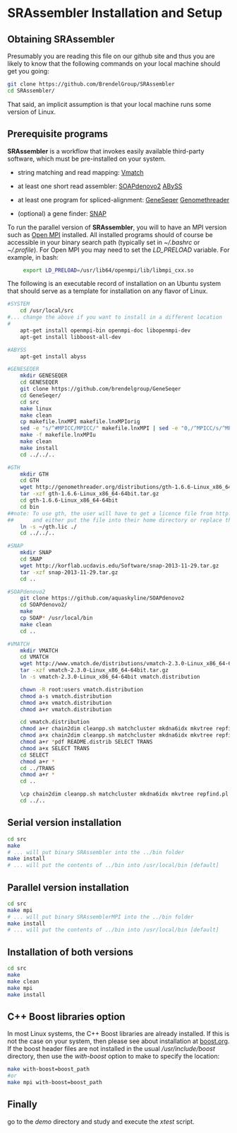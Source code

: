 # SRAssembler Installation and Setup

## Obtaining SRAssembler

Presumably you are reading this file on our github site and thus you are
likely to know that the following commands on your local machine should get
you going:

```bash
git clone https://github.com/BrendelGroup/SRAssembler
cd SRAssembler/
```

That said, an implicit assumption is that your local machine runs some version
of Linux.

## Prerequisite programs
__SRAssembler__ is a workflow that invokes easily available third-party software,
which must be pre-installed on your system.

- string matching and read mapping:
  [Vmatch](http://www.vmatch.de)

- at least one short read assembler:
  [SOAPdenovo2](http://soap.genomics.org.cn/soapdenovo.html)
  [ABySS](http://www.bcgsc.ca/platform/bioinfo/software/abyss)

- at least one program for spliced-alignment:
   [GeneSeqer](https://github.com/BrendelGroup/GeneSeqer)
   [Genomethreader](http://www.genomethreader.org)

- (optional) a gene finder:
  [SNAP](http://korflab.ucdavis.edu/software.html)

To run the parallel version of __SRAssembler__, you will to have an MPI version such as [Open MPI](http://www.open-mpi.org/) installed.
All installed programs should of course be accessible in your binary search path (typically set in _~/.bashrc_ or _~/.profile_).
For Open MPI you may need to set the _LD_PRELOAD_ variable.
For example, in bash:
```bash
     export LD_PRELOAD=/usr/lib64/openmpi/lib/libmpi_cxx.so
```

The following is an executable record of installation on an Ubuntu system that should serve as a template for installation on any flavor of Linux.

```bash
#SYSTEM
	cd /usr/local/src
#... change the above if you want to install in a different location
#
	apt-get install openmpi-bin openmpi-doc libopenmpi-dev
	apt-get install libboost-all-dev

#ABYSS
	apt-get install abyss

#GENESEQER
	mkdir GENESEQER
	cd GENESEQER
	git clone https://github.com/brendelgroup/GeneSeqer
	cd GeneSeqer/
	cd src
	make linux
	make clean
	cp makefile.lnxMPI makefile.lnxMPIorig
	sed -e "s/^#MPICC/MPICC/" makefile.lnxMPI | sed -e "0,/^MPICC/s/^MPICC/#MPICC/" > makefile.lnxMPIu
	make -f makefile.lnxMPIu
	make clean
	make install
	cd ../../..

#GTH
	mkdir GTH
	cd GTH
	wget http://genomethreader.org/distributions/gth-1.6.6-Linux_x86_64-64bit.tar.gz
	tar -xzf gth-1.6.6-Linux_x86_64-64bit.tar.gz
	cd gth-1.6.6-Linux_x86_64-64bit
	cd bin
##note: To use gth, the user will have to get a licence file from http://genomethreader.org/cgi-bin/download.cgi
##      and either put the file into their home directory or replace the following symbolic link:
	ln -s ~/gth.lic ./
	cd ../../..

#SNAP
	mkdir SNAP
	cd SNAP
	wget http://korflab.ucdavis.edu/Software/snap-2013-11-29.tar.gz
	tar -xzf snap-2013-11-29.tar.gz
	cd ..

#SOAPdenovo2
	git clone https://github.com/aquaskyline/SOAPdenovo2
	cd SOAPdenovo2/
	make
	cp SOAP* /usr/local/bin
	make clean
	cd ..

#VMATCH
	mkdir VMATCH
	cd VMATCH
	wget http://www.vmatch.de/distributions/vmatch-2.3.0-Linux_x86_64-64bit.tar.gz
	tar -xzf vmatch-2.3.0-Linux_x86_64-64bit.tar.gz
	ln -s vmatch-2.3.0-Linux_x86_64-64bit vmatch.distribution

	chown -R root:users vmatch.distribution
	chmod a-s vmatch.distribution
	chmod a+x vmatch.distribution
	chmod a+r vmatch.distribution

	cd vmatch.distribution
	chmod a+r chain2dim cleanpp.sh matchcluster mkdna6idx mkvtree repfind.pl upgradeprj.pl vendian vmatch vmatchselect Vmatchtrans.pl vmigrate.sh vseqinfo vseqselect vstree2tex vsubseqselect
	chmod a+x chain2dim cleanpp.sh matchcluster mkdna6idx mkvtree repfind.pl upgradeprj.pl vendian vmatch vmatchselect Vmatchtrans.pl vmigrate.sh vseqinfo vseqselect vstree2tex vsubseqselect
	chmod a+r *pdf README.distrib SELECT TRANS
	chmod a+x SELECT TRANS
	cd SELECT
	chmod a+r *
	cd ../TRANS
	chmod a+r *
	cd ..

	\cp chain2dim cleanpp.sh matchcluster mkdna6idx mkvtree repfind.pl vendian vmatch vmatchselect vmigrate.sh vseqinfo vseqselect vstree2tex vsubseqselect  /usr/local/bin/
	cd ../..
```

## Serial version installation
```bash
cd src
make
# ... will put binary SRAssembler into the ../bin folder
make install
# ... will put the contents of ../bin into /usr/local/bin [default]
```

## Parallel version installation
```bash
cd src
make mpi
# ... will put binary SRAssemblerMPI into the ../bin folder
make install
# ... will put the contents of ../bin into /usr/local/bin [default]
```

## Installation of both versions
```bash
cd src
make
make clean
make mpi
make install
```

## C++ Boost libraries option
In most Linux systems, the C++ Boost libraries are already installed.
If this is not the case on your system, then please see about installation at [boost.org](http://www.boost.org/).
If the boost header files are not installed in the usual _/usr/include/boost_ directory, then use the _with-boost_ option to make to specify the location:

```bash
make with-boost=boost_path
#or
make mpi with-boost=boost_path
```

## Finally
go to the _demo_ directory and study and execute the _xtest_ script.
